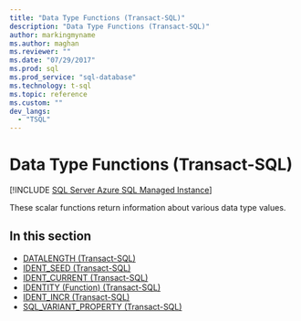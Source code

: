```yaml
---
title: "Data Type Functions (Transact-SQL)"
description: "Data Type Functions (Transact-SQL)"
author: markingmyname
ms.author: maghan
ms.reviewer: ""
ms.date: "07/29/2017"
ms.prod: sql
ms.prod_service: "sql-database"
ms.technology: t-sql
ms.topic: reference
ms.custom: ""
dev_langs:
  - "TSQL"
---
```

# Data Type Functions (Transact-SQL)
[!INCLUDE [SQL Server Azure SQL Managed Instance](../../includes/applies-to-version/sql-asdbmi.md)]

These scalar functions return information about various data type values.
  
## In this section
  
- [DATALENGTH &#40;Transact-SQL&#41;](../../t-sql/functions/datalength-transact-sql.md)
- [IDENT_SEED &#40;Transact-SQL&#41;](../../t-sql/functions/ident-seed-transact-sql.md)
- [IDENT_CURRENT &#40;Transact-SQL&#41;](../../t-sql/functions/ident-current-transact-sql.md)
- [IDENTITY &#40;Function&#41; &#40;Transact-SQL&#41;](../../t-sql/functions/identity-function-transact-sql.md)  
- [IDENT_INCR &#40;Transact-SQL&#41;](../../t-sql/functions/ident-incr-transact-sql.md)
- [SQL_VARIANT_PROPERTY &#40;Transact-SQL&#41;](../../t-sql/functions/sql-variant-property-transact-sql.md)
